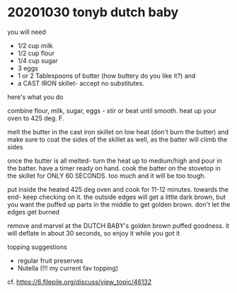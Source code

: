 # 20201030 tonyb dutch baby

you will need

- 1/2 cup milk
- 1/2 cup flour
- 1/4 cup sugar
- 3 eggs
- 1 or 2 Tablespoons of butter (how buttery do you like it?) and
- a CAST IRON skillet- accept no substitutes.

here's what you do

combine flour, milk, sugar, eggs - stir or beat until smooth.
heat up your oven to 425 deg. F. 

melt the butter in the cast iron skillet on low heat (don't burn the butter) and make sure to coat the sides of the skillet as well, as the batter will climb the sides

once the butter is all melted- turn the heat up to medium/high and pour in the batter. have a timer ready on hand. cook the batter on the stovetop in the skillet for ONLY 60 SECONDS. too much and it will be too tough.

put inside the heated 425 deg oven and cook for 11-12 minutes. towards the end- keep checking on it. the outside edges will get a little dark brown, but you want the puffed up parts in the middle to get golden brown. don't let the edges get burned

remove and marvel at the DUTCH BABY's golden brown puffed goodness. it will deflate in about 30 seconds, so enjoy it while you got it

topping suggestions

- regular fruit preserves
- Nutella (!!! my current fav topping)

cf. https://6.filepile.org/discuss/view_topic/46132
